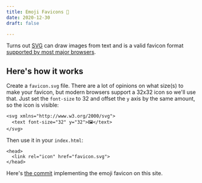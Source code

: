```yaml
---
title: Emoji Favicons 🤔
date: 2020-12-30
draft: false

---
```



Turns out [SVG](https://en.wikipedia.org/wiki/Scalable_Vector_Graphics) can draw images from text and is a valid favicon format [supported by most major browsers](https://en.wikipedia.org/wiki/Favicon#File_format_support). 


##
## Here's how it works

Create a `favicon.svg` file. There are a lot of opinions on what size(s) to make your favicon,
but modern browsers support a 32x32 icon so we'll use that. Just set the `font-size` to 32 and offset the `y` axis by the same amount, so the icon is visible:
```
<svg xmlns="http://www.w3.org/2000/svg">
  <text font-size="32" y="32">🖼</text>
</svg>
```

Then use it in your `index.html`:
```
<head>
  <link rel="icon" href="favicon.svg">
</head>
```

Here's [the commit](https://github.com/bndw/len.to/commit/9c534a6369c72a03c12158a3334570201196649f) implementing the emoji favicon on this site.
